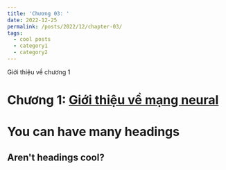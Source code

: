 ```yaml
---
title: 'Chương 03: '
date: 2022-12-25
permalink: /posts/2022/12/chapter-03/
tags:
  - cool posts
  - category1
  - category2
---
```


Giới thiệu về chương 1

Chương 1: [Giới thiệu về mạng neural](/posts/2012/08/blog-post-1/)
======


You can have many headings
======

Aren't headings cool?
------

